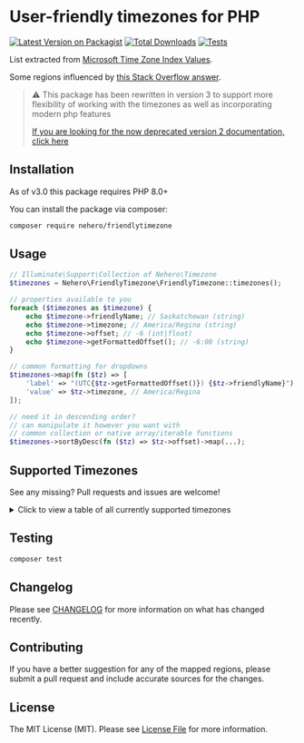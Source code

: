 # User-friendly timezones for PHP 

[![Latest Version on Packagist](https://img.shields.io/packagist/v/nehero/friendlytimezone.svg?style=flat-square)](https://packagist.org/packages/nehero/friendlytimezone)
[![Total Downloads](https://img.shields.io/packagist/dt/nehero/friendlytimezone.svg?style=flat-square)](https://packagist.org/packages/nehero/friendlytimezone)
[![Tests](https://github.com/ozziexsh/friendlytimezone/actions/workflows/run-tests.yml/badge.svg?branch=main)](https://github.com/ozziexsh/friendlytimezone/actions/workflows/run-tests.yml)

List extracted from [Microsoft Time Zone Index Values](https://support.microsoft.com/en-ca/kb/973627).

Some regions influenced by [this Stack Overflow answer](http://stackoverflow.com/a/12473225).

> ⚠️ This package has been rewritten in version 3 to support more flexibility of working with the timezones as well as incorporating modern php features 
>
>[If you are looking for the now deprecated version 2 documentation, click here](https://github.com/ozziexsh/friendlytimezone/tree/2.0.1)

## Installation

As of v3.0 this package requires PHP 8.0+

You can install the package via composer:

```bash
composer require nehero/friendlytimezone
```

## Usage

```php
// Illuminate\Support\Collection of Nehero\Timezone
$timezones = Nehero\FriendlyTimezone\FriendlyTimezone::timezones();

// properties available to you
foreach ($timezones as $timezone) {
    echo $timezone->friendlyName; // Saskatchewan (string)
    echo $timezone->timezone; // America/Regina (string)
    echo $timezone->offset; // -6 (int|float)
    echo $timezone->getFormattedOffset(); // -6:00 (string)
}

// common formatting for dropdowns
$timezones->map(fn ($tz) => [
    'label' => "(UTC{$tz->getFormattedOffset()}) {$tz->friendlyName}"), // (UTC+6:00) Saskatchewan
    'value' => $tz->timezone, // America/Regina
]);

// need it in descending order?
// can manipulate it however you want with
// common collection or native array/iterable functions
$timezones->sortByDesc(fn ($tz) => $tz->offset)->map(...);
```

## Supported Timezones

See any missing? Pull requests and issues are welcome!

<details>
  <summary>Click to view a table of all currently supported timezones</summary>

| IANA Name | Friendly Name                                          |
|-----------|--------------------------------------------------------|
| Pacific/Midway | Midway Island, Samoa                                   |
| Pacific/Honolulu | Hawaii                                                 |
| America/Anchorage | Alaska                                                 |
| America/Tijuana | Pacific Time (US and Canada); Tijuana, Baja California |
| America/Edmonton | Mountain Time (US and Canada)                          |
| America/Chihuahua | Chihuahua, La Paz, Mazatlan                            |
| America/Phoenix | Arizona                                                |
| America/Chicago | Central Time (US and Canada)                           |
| America/Regina | Saskatchewan                                           |
| America/Mexico_City | Guadalajara, Mexico City, Monterrey                    |
| America/Managua | Central America                                        |
| America/New_York | Eastern Time (US and Canada)                           |
| America/Indiana/Indianapolis | Indiana (East)                                         |
| America/Bogota | Bogota, Lima, Quito                                    |
| America/Caracas | Caracas                                                |
| America/Halifax | Atlantic Time (Canada)                                 |
| America/Argentina/San_Juan | Georgetown, La Paz, San Juan                           |
| America/Santiago | Santiago                                               |
| America/Manaus | Manaus                                                 |
| America/Asuncion | Asuncion                                               |
| America/St_Johns | Newfoundland                                           |
| America/Sao_Paulo | Brasilia                                               |
| America/Argentina/Buenos_Aires | Buenos Aires, Georgetown                               |
| America/Godthab | Greenland                                              |
| America/Montevideo | Montevideo                                             |
| Atlantic/South_Georgia | Mid-Atlantic                                           |
| Atlantic/Azores | Azores                                                 |
| Atlantic/Cape_Verde | Cape Verde Islands                                     |
| Europe/London | Greenwich Mean Time: Dublin, Edinburgh, Lisbon, London |
| Atlantic/Reykjavik | Monrovia, Reykjavik                                    |
| Africa/Casablanca | Casablanca                                             |
| UTC | Coordinated Universal Time                             |
| Europe/Belgrade | Belgrade, Bratislava, Budapest, Ljubljana, Prague      |
| Europe/Sarajevo | Sarajevo, Skopje, Warsaw, Zagreb                       |
| Europe/Paris | Brussels, Copenhagen, Madrid, Paris                    |
| Europe/Berlin | Amsterdam, Berlin, Bern, Rome, Stockholm, Vienna       |
| Africa/Lagos | West Central Africa                                    |
| Asia/Amman | Amman                                                  |
| Asia/Beirut | Beirut                                                 |
| Africa/Cairo | Cairo                                                  |
| Europe/Minsk | Minsk                                                  |
| Europe/Helsinki | Helsinki, Kiev, Riga, Sofia, Tallinn, Vilnius          |
| Europe/Athens | Athens, Bucharest, Istanbul                            |
| Asia/Jerusalem | Jerusalem                                              |
| Africa/Harare | Harare, Pretoria                                       |
| Africa/Windhoek | Windhoek                                               |
| Europe/Moscow | Moscow, St. Petersburg, Volgograd                      |
| Asia/Kuwait | Kuwait, Riyadh                                         |
| Africa/Nairobi | Nairobi                                                |
| Asia/Baghdad | Baghdad                                                |
| Asia/Tbilisi | Tbilisi                                                |
| Asia/Tehran | Tehran                                                 |
| Asia/Muscat | Abu Dhabi, Muscat                                      |
| Asia/Baku | Baku, Tbilisi, Yerevan                                 |
| Asia/Yerevan | Yerevan                                                |
| Indian/Mauritius | Port Louis                                             |
| Asia/Kabul | Kabul                                                  |
| Asia/Yekaterinburg | Ekaterinburg                                           |
| Asia/Tashkent | Tashkent                                               |
| Asia/Karachi | Islamabad, Karachi                                     |
| Asia/Kolkata | Chennai, Kolkata, Mumbai, New Delhi                    |
| Asia/Kathmandu | Kathmandu                                              |
| Asia/Dhaka | Astana, Dhaka                                          |
| Asia/Colombo | Sri Jayawardenepura                                    |
| Asia/Almaty | Almaty, Novosibirsk                                    |
| Asia/Rangoon | Yangon (Rangoon)                                       |
| Asia/Bangkok | Bangkok, Hanoi, Jakarta                                |
| Asia/Krasnoyarsk | Krasnoyarsk                                            |
| Asia/Hong_Kong | Beijing, Chongqing, Hong Kong, Urumqi                  |
| Asia/Kuala_Lumpur | Kuala Lumpur, Singapore                                |
| Asia/Taipei | Taipei                                                 |
| Australia/Perth | Perth                                                  |
| Asia/Irkutsk | Irkutsk, Ulaanbaatar                                   |
| Asia/Seoul | Seoul                                                  |
| Asia/Tokyo | Osaka, Sapporo, Tokyo                                  |
| Asia/Yakutsk | Yakutsk                                                |
| Australia/Darwin | Darwin                                                 |
| Australia/Adelaide | Adelaide                                               |
| Australia/Sydney | Canberra, Melbourne, Sydney                            |
| Australia/Brisbane | Brisbane                                               |
| Australia/Hobart | Hobart                                                 |
| Asia/Vladivostok | Vladivostok                                            |
| Pacific/Guam | Guam, Port Moresby                                     |
| Asia/Magadan | Magadan, Solomon Islands, New Caledonia                |
| Pacific/Fiji | Fiji, Kamchatka, Marshall Is.                          |
| Pacific/Auckland | Auckland, Wellington                                   |
| Asia/Kamchatka | Petropavlovsk-Kamchatsky                               |
| Pacific/Tongatapu | Nuku'alofa                                             |
</details>

## Testing

```bash
composer test
```

## Changelog

Please see [CHANGELOG](CHANGELOG.md) for more information on what has changed recently.

## Contributing

If you have a better suggestion for any of the mapped regions, please submit a pull request and include accurate sources for the changes.

## License

The MIT License (MIT). Please see [License File](LICENSE.md) for more information.

